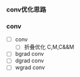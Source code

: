 ### conv优化思路

### conv

- [ ] conv
  - [ ] 折叠优化 C,M,C&&M
- [ ] bgrad conv
- [ ] dgrad conv
- [ ] wgrad conv